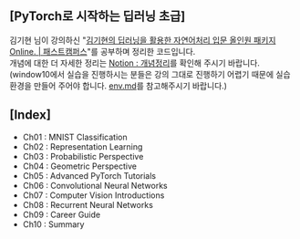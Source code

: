 ## [PyTorch로 시작하는 딥러닝 초급]

김기현 님이 강의하신 "[김기현의 딥러닝을 활용한 자연어처리 입문 올인원 패키지 Online. | 패스트캠퍼스](https://www.fastcampus.co.kr/data_online_dpnlp)"를 공부하며 정리한 코드입니다.  
개념에 대한 더 자세한 정리는 [Notion : 개념정리](https://www.notion.so/Summary-115c7bf1d79c4d9bbff7e4a7c36ac652)를 확인해 주시기 바랍니다.  
(window10에서 실습을 진행하시는 분들은 강의 그대로 진행하기 어렵기 때문에 실습환경을 만들어 주어야 합니다. [env.md](https://github.com/hyehyeonmoon/PyTorch_Intermediate/blob/main/env.md)를 참고해주시기 바랍니다.) 


## [Index]

- Ch01 : MNIST Classification
- Ch02 : Representation Learning
- Ch03 : Probabilistic Perspective
- Ch04 : Geometric Perspective
- Ch05 : Advanced PyTorch Tutorials
- Ch06 : Convolutional Neural Networks
- Ch07 : Computer Vision Introductions
- Ch08 : Recurrent Neural Networks
- Ch09 : Career Guide
- Ch10 : Summary


